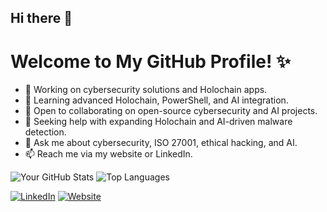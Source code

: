 ## Hi there 👋

# Welcome to My GitHub Profile! ✨

- 🔭 Working on cybersecurity solutions and Holochain apps.  
- 🌱 Learning advanced Holochain, PowerShell, and AI integration.  
- 👯 Open to collaborating on open-source cybersecurity and AI projects.  
- 🤔 Seeking help with expanding Holochain and AI-driven malware detection.  
- 💬 Ask me about cybersecurity, ISO 27001, ethical hacking, and AI.  
- 📫 Reach me via my website or LinkedIn.  

![Your GitHub Stats](https://github-readme-stats.vercel.app/api?username=z0uz&show_icons=true&theme=radical)
![Top Languages](https://github-readme-stats.vercel.app/api/top-langs/?username=z0uz&layout=compact&theme=radical)


[![LinkedIn](https://img.shields.io/badge/LinkedIn-YourName-blue)](https://linkedin.com/in/zaher-el-siddik)
[![Website](https://img.shields.io/badge/Website-Visit-blue)](https://elsiddik.com)
